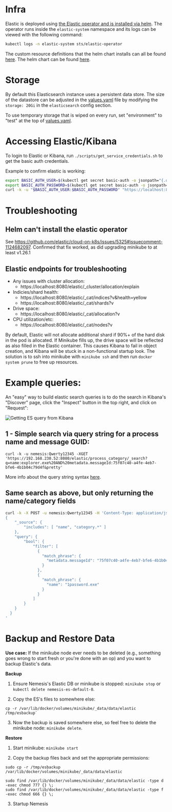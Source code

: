 # Infra
Elastic is deployed using [the Elastic operator and is installed via helm](https://www.elastic.co/guide/en/cloud-on-k8s/master/k8s-install-helm.html). The operator runs inside the `elastic-system` namespace and its logs can be viewed with the following command:
```bash
kubectl logs -n elastic-system sts/elastic-operator
```

The custom resource definitions that the helm chart installs can all be found [here](https://github.com/elastic/cloud-on-k8s/tree/2.3/config/samples). The helm chart can be found [here](https://github.com/elastic/cloud-on-k8s/tree/main/deploy).

# Storage

By default this Elasticsearch instance uses a persistent data store. The size of the datastore can be adjusted in the [values.yaml](https://github.com/SpecterOps/Nemesis/blob/main/helm/nemesis/values.yaml) file by modifying the `storage: 20Gi` in the `elasticsearch` config section.

To use temporary storage that is wiped on every run, set "environment" to "test" at the top of [values.yaml](https://github.com/SpecterOps/Nemesis/blob/main/helm/nemesis/values.yaml).

# Accessing Elastic/Kibana
To login to Elastic or Kibana, run `./scripts/get_service_credentials.sh` to get the basic auth credentials.

Example to confirm elastic is working:
```bash
export BASIC_AUTH_USER=$(kubectl get secret basic-auth -o jsonpath="{.data.username}" | base64 -d)
export BASIC_AUTH_PASSWORD=$(kubectl get secret basic-auth -o jsonpath="{.data.password}" | base64 -d)
curl -k -u "$BASIC_AUTH_USER:$BASIC_AUTH_PASSWORD" "https://localhost:8080/elastic/"
```

# Troubleshooting
## Helm can't install the elastic operator
See https://github.com/elastic/cloud-on-k8s/issues/5325#issuecomment-1124682097. Confirmed that fix worked, as did upgrading minikube to at least v1.26.1

## Elastic endpoints for troubleshooting

- Any issues with cluster allocation:
  - https://localhost:8080/elastic/_cluster/allocation/explain
- Indicies/shard health:
  - https://localhost:8080/elastic/_cat/indices?v&health=yellow
  - https://localhost:8080/elastic/_cat/shards?v
- Drive space:
  - https://localhost:8080/elastic/_cat/allocation?v
- CPU utilization/etc:
  - https://localhost:8080/elastic/_cat/nodes?v

By default, Elastic will not allocate additional shard if 90%+ of the hard disk in the pod is allocated. If Minikube fills up, the drive space will be reflected as also filled in the Elastic container. This causes Kibana to fail in object creation, and Kibana will be stuck in a non-functional startup look. The solution is to ssh into minikube with `minikube ssh` and then run `docker system prune` to free up resources.

# Example queries:
An "easy" way to build elastic search queries is to do the search in Kibana's "Discover" page, click the "Inspect" button in the top right, and click on "Request":

![Getting ES query from Kibana](images/kibana-get-es-request.png)

## 1 - Simple search via query string for a process name and message GUID:
```
curl -k -u nemesis:Qwerty12345 -XGET 'https://192.168.230.52:8080/elastic/process_category/_search?q=name:explorer.exe%20AND%20metadata.messageId:75f07c40-a4fe-4eb7-bfe6-4b1b04c79d4f&pretty'
```

More info about the query string syntax [here](https://www.elastic.co/guide/en/elasticsearch/reference/current/query-dsl-query-string-query.html#query-string-syntax).


## Same search as above, but only returning the name/category fields
```bash
curl -k -X POST -u nemesis:Qwerty12345 -H 'Content-Type: application/json' 'https://192.168.230.52:8080/elastic/process_category/_search?pretty' -d '
{
    "_source": {
        "includes": [ "name", "category.*" ]
    },
    "query": {
        "bool": {
            "filter": [
              {
                "match_phrase": {
                  "metadata.messageId": "75f07c40-a4fe-4eb7-bfe6-4b1b04c79d4f"
                }
              },
              {
                "match_phrase": {
                  "name": "1password.exe"
                }
              }
            ]
        }
    }
  }
'
```

# Backup and Restore Data
**Use case:** If the minikube node ever needs to be deleted (e.g., something goes wrong to start fresh or you're done with an op) and you want to backup Elastic's data.

**Backup**
1. Ensure Nemesis's Elastic DB or minikube is stopped: `minikube stop` or `kubectl delete nemesis-es-default-0`.

2. Copy the ES's files to somewhere else:
```
cp -r /var/lib/docker/volumes/minikube/_data/data/elastic /tmp/esbackup`
```
3. Now the backup is saved somewhere else, so feel free to delete the minikube node: `minikube delete`.

**Restore**
1. Start minikube: `minikube start`

2. Copy the backup files back and set the appropriate permissions:
```
sudo cp -r /tmp/esbackup /var/lib/docker/volumes/minikube/_data/data/elastic

sudo find /var/lib/docker/volumes/minikube/_data/data/elastic -type d -exec chmod 777 {} \;
sudo find /var/lib/docker/volumes/minikube/_data/data/elastic -type f -exec chmod 666 {} \;
```

3. Startup Nemesis
